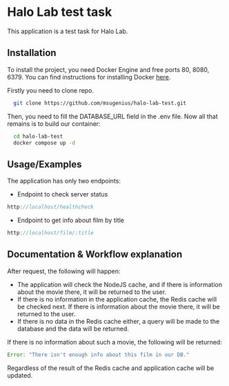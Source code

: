 # Halo Lab test task

This application is a test task for Halo Lab.


## Installation

To install the project, you need Docker Engine and free ports 80, 8080, 6379. You can find instructions for installing Docker [here](https://docs.docker.com/get-docker/).

Firstly you need to clone repo.
```bash
  git clone https://github.com/msugenius/halo-lab-test.git
```

Then, you need to fill the DATABASE_URL field in the .env file. Now all that remains is to build our container:
```bash
  cd halo-lab-test 
  docker compose up -d
```
## Usage/Examples
The application has only two endpoints:

- Endpoint to check server status
```javascript
http://localhost/healthcheck
``` 
- Endpoint to get info about film by title
```javascript
http://localhost/film/:title
``` 

## Documentation & Workflow explanation

After request, the following will happen:

- The application will check the NodeJS cache, and if there is information about the movie there, it will be returned to the user.
- If there is no information in the application cache, the Redis cache will be checked next. If there is information about the movie there, it will be returned to the user.
- If there is no data in the Redis cache either, a query will be made to the database and the data will be returned.

If there is no information about such a movie, the following will be returned:
```javascript
Error: "There isn't enough info about this film in our DB."
```
Regardless of the result of the Redis cache and application cache will be updated.
